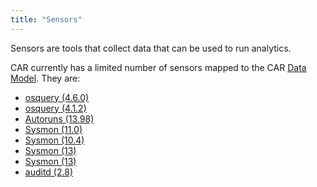 ```yaml
---
title: "Sensors"
---
```


Sensors are tools that collect data that can be used to run analytics.

CAR currently has a limited number of sensors mapped to the CAR [Data Model](../data_model). They are:
* [osquery (4.6.0)](osquery_4.6.0)
* [osquery (4.1.2)](osquery_4.1.2)
* [Autoruns (13.98)](Autoruns_13.98)
* [Sysmon (11.0)](Sysmon_11.0)
* [Sysmon (10.4)](Sysmon_10.4)
* [Sysmon (13)](Sysmon_13)
* [Sysmon (13)](Sysmon_13)
* [auditd (2.8)](auditd_2.8)